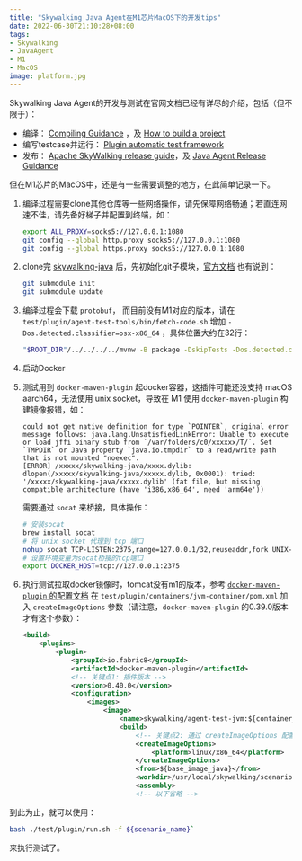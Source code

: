 ```yaml
---
title: "Skywalking Java Agent在M1芯片MacOS下的开发tips"
date: 2022-06-30T21:10:28+08:00
tags:
- Skywalking
- JavaAgent
- M1
- MacOS
image: platform.jpg
---
```


Skywalking Java Agent的开发与测试在官网文档已经有详尽的介绍，包括（但不限于）：

- 编译： [Compiling Guidance](https://skywalking.apache.org/docs/skywalking-java/latest/en/contribution/compiling/) ，及 [How to build a project](https://github.com/apache/skywalking/blob/master/docs/en/guides/How-to-build.md)
- 编写testcase并运行： [Plugin automatic test framework](https://skywalking.apache.org/docs/skywalking-java/latest/en/setup/service-agent/java-agent/plugin-test/)
- 发布： [Apache SkyWalking release guide](https://github.com/apache/skywalking/blob/master/docs/en/guides/How-to-release.md)，及 [Java Agent Release Guidance](https://skywalking.apache.org/docs/skywalking-java/latest/en/contribution/release-java-agent/) 

但在M1芯片的MacOS中，还是有一些需要调整的地方，在此简单记录一下。

1. 编译过程需要clone其他仓库等一些网络操作，请先保障网络畅通；若直连网速不佳，请先备好梯子并配置到终端，如：

    ```bash
    export ALL_PROXY=socks5://127.0.0.1:1080
    git config --global http.proxy socks5://127.0.0.1:1080
    git config --global https.proxy socks5://127.0.0.1:1080
    ```

2. clone完 [skywalking-java](https://github.com/apache/skywalking-java) 后，先初始化git子模块，[官方文档](https://github.com/apache/skywalking/blob/master/docs/en/guides/How-to-build.md) 也有说到：

    ```bash
    git submodule init                                                                                                     
    git submodule update
    ```

3. 编译过程会下载 `protobuf`， 而目前没有M1对应的版本，请在 `test/plugin/agent-test-tools/bin/fetch-code.sh` 增加 `-Dos.detected.classifier=osx-x86_64` ，具体位置大约在32行：

    ```bash
    "$ROOT_DIR"/../../../../mvnw -B package -DskipTests -Dos.detected.classifier=osx-x86_64
    ```

4. 启动Docker
5. 测试用到 `docker-maven-plugin` 起docker容器，这插件可能还没支持 macOS aarch64，无法使用 unix socket，导致在 M1 使用 `docker-maven-plugin` 构建镜像报错，如：

    ```log
    could not get native definition for type `POINTER`, original error message follows: java.lang.UnsatisfiedLinkError: Unable to execute or load jffi binary stub from `/var/folders/c0/xxxxxx/T/`. Set `TMPDIR` or Java property `java.io.tmpdir` to a read/write path that is not mounted "noexec".
    [ERROR] /xxxxx/skywalking-java/xxxx.dylib: dlopen(/xxxxx/skywalking-java/xxxxx.dylib, 0x0001): tried: '/xxxxx/skywalking-java/xxxxx.dylib' (fat file, but missing compatible architecture (have 'i386,x86_64', need 'arm64e'))
    ```

    需要通过 `socat` 来桥接，具体操作：

    ```bash
    # 安装socat
    brew install socat 
    # 将 unix socket 代理到 tcp 端口
    nohup socat TCP-LISTEN:2375,range=127.0.0.1/32,reuseaddr,fork UNIX-CLIENT:/var/run/docker.sock &> /dev/null & 
    # 设置环境变量为socat桥接的tcp端口
    export DOCKER_HOST=tcp://127.0.0.1:2375 
    ```

6. 执行测试拉取docker镜像时，tomcat没有m1的版本，参考 [`docker-maven-plugin` 的配置文档](https://dmp.fabric8.io/#build-configuration) 在 `test/plugin/containers/jvm-container/pom.xml` 加入 `createImageOptions` 参数（请注意，`docker-maven-plugin` 的0.39.0版本才有这个参数）：

    ```xml
    <build>
        <plugins>
            <plugin>
                <groupId>io.fabric8</groupId>
                <artifactId>docker-maven-plugin</artifactId>
                <!-- 关键点1: 插件版本 -->
                <version>0.40.0</version>
                <configuration>
                    <images>
                        <image>
                            <name>skywalking/agent-test-jvm:${container_image_version}</name>
                            <build>
                                <!-- 关键点2: 通过 createImageOptions 配置docker镜像选用的平台 -->
                                <createImageOptions>
                                    <platform>linux/x86_64</platform>
                                </createImageOptions>
                                <from>${base_image_java}</from>
                                <workdir>/usr/local/skywalking/scenario</workdir>
                                <assembly>
                                <!-- 以下省略 -->
    ```

到此为止，就可以使用：

```bash
bash ./test/plugin/run.sh -f ${scenario_name}`
```

来执行测试了。
